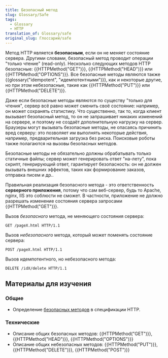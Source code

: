 ```yaml
---
title: Безопасный метод
slug: Glossary/Safe
tags:
  - Glossary
  - HTTP
translation_of: Glossary/safe
original_slug: Глоссарий/safe
---
```


Метод HTTP является **безопасным**, если он не меняет состояние сервера. Другими словами, безопасный метод проводит операции "только чтение" (read-only). Несколько следующих методов HTTP безопасные: {{HTTPMethod("GET")}}, {{HTTPMethod("HEAD")}} или {{HTTPMethod("OPTIONS")}}. Все безопасные методы являются также {{glossary("idempotent", "идемпотентными")}}, как и некоторые другие, но при этом небезопасные, такие как {{HTTPMethod("PUT")}} или {{HTTPMethod("DELETE")}}.

Даже если безопасные методы являются по существу "только для чтения", сервер всё равно может сменить своё состояние: например, он может сохранять статистику. Что существенно, так то, когда клиент вызывает безопасный метод, то он не запрашивает никаких изменений на сервере, и поэтому не создаёт дополнительную нагрузку на сервер. Браузеры могут вызывать безопасные методы, не опасаясь причинить вред серверу: это позволяет им выполнять некоторые действия, например, предварительная загрузка без риска. Поисковые роботы также полагаются на вызовы безопасных методов.

Безопасные методы не обязательно должны обрабатывать только статичные файлы; сервер может генерировать ответ "на-лету", пока скрипт, генерирующий ответ, гарантирует безопасность: он не должен вызывать внешних эффектов, таких как формирование заказов, отправка писем и др..

Правильная реализация безопасного метода - это ответственность **серверного приложения**, потому что сам веб-сервер, будь то Apache, nginx, IIS это соблюсти не сможет. В частности, приложение не должно разрешать изменение состояния сервера запросами {{HTTPMethod("GET")}}.

Вызов _безопасного_ метода, не меняющего состояния сервера:

```
GET /pageX.html HTTP/1.1
```

Вызов _небезопасного_ метода, который может поменять состояние сервера:

```
POST /pageX.html HTTP/1.1
```

Вызов идемпотентного, но небезопасного метода:

```
DELETE /idX/delete HTTP/1.1
```

## Материалы для изучения

### Общие

- Определение [безопасных методов](https://tools.ietf.org/html/rfc7231#section-4.2.1) в спецификации HTTP.

### Технические

- Описание общих безопасных методов: {{HTTPMethod("GET")}}, {{HTTPMethod("HEAD")}}, {{HTTPMethod("OPTIONS")}}
- Описание общих небезопасных методов: {{HTTPMethod("PUT")}}, {{HTTPMethod("DELETE")}}, {{HTTPMethod("POST")}}
